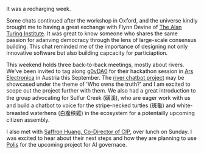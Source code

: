 
It was a recharging week. 

Some chats continued after the workshop in Oxford, and the universe kindly brought me to having a great exchange with Flynn Devine of [The Alan Turing Institute](https://www.turing.ac.uk/). It was great to know someone who shares the same passion for adanving democracy through the lens of large-scale consensus building. This chat reminded me of the importance of designing not only innovative software but also building capcacity for particiaption.

This weekend holds three back-to-back meetings, mostly about rivers. We've been invited to tag along [g0vDA0](https://da0.g0v.tw/) for their hackathon session in [Ars Electronica](https://ars.electronica.art/festival/en/) in Austria this September. The [river chatbot project](https://shuyanglin.com/#/projects/river-chatbot) may be showcased under the theme of 'Who owns the truth?' and I am excited to scope out the project further with them. We also had a great introduction to the group advocating for Sulfur Creek (磺溪), who are eager work with us and build a chatbot to voice for the stripe-necked turtles (斑龜) and white-breasted waterhens (白腹秧雞) in the ecosystem for a potentailly upcoming citizen assembly. 

I also met with [Saffron Huang, Co-Director of CIP](https://saffronhuang.com/), over lunch on Sunday. I was excited to hear about their next steps and how they are planning to use [Polis](https://pol.is/home) for the upcoming project for AI governace. 